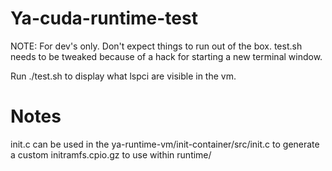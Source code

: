 # Ya-cuda-runtime-test

NOTE: For dev's only. Don't expect things to run out of the box.
test.sh needs to be tweaked because of a hack for starting a new terminal window.

Run ./test.sh to display what lspci are visible in the vm.

# Notes

init.c can be used in the ya-runtime-vm/init-container/src/init.c to generate a custom initramfs.cpio.gz to use within runtime/
